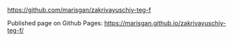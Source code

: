 https://github.com/marisgan/zakrivayuschiy-teg-f

Published page on Github Pages:
https://marisgan.github.io/zakrivayuschiy-teg-f/